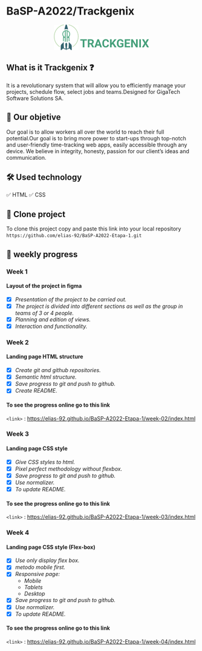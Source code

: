# BaSP-A2022/Trackgenix

<p align="center">
   <img src="week-02\assets\img\logo.png">
   <img src="week-02\assets\img\trackgenix.png">
</p>



## What is it Trackgenix :question:

It is a revolutionary system that will allow you to efficiently manage your projects, schedule flow,
 select jobs and teams.Designed for GigaTech Software Solutions SA.



## :dart: Our objetive

Our goal is to allow workers all over the world to reach their full potential.Our goal is to bring more power to 
start-ups through top-notch and user-friendly time-tracking web apps, easily accessible through any device.
We believe in integrity, honesty, passion for our client’s ideas and communication.



## 🛠️ Used technology

:white_check_mark: HTML
:white_check_mark: CSS



## :open_file_folder: Clone project

To clone this project copy and paste this link into your local repository
 `https://github.com/elias-92/BaSP-A2022-Etapa-1.git`



## :eyes:  weekly progress 

### Week 1
#### Layout of the project in figma

- [x] *Presentation of the project to be carried out.*
- [x] *The project is divided into different sections as well as the group in teams of 3 or 4 people.*
- [x] *Planning and edition of views.*
- [x] *Interaction and functionality.*

### Week 2

#### Landing page HTML structure

- [x] *Create git and github repositories.*
- [x] *Semantic html structure.*
- [x] *Save progress to git and push to github.*
- [x] *Create README.*

#### To see the progress online go to this link
`<link>` : <https://elias-92.github.io/BaSP-A2022-Etapa-1/week-02/index.html>

### Week 3

#### Landing page CSS style

- [x] *Give CSS styles to html.*
- [x] *Pixel perfect methodology without flexbox.*
- [x] *Save progress to git and push to github.*
- [x] *Use normalizer.*
- [x] *To update README.*

#### To see the progress online go to this link
`<link>` : <https://elias-92.github.io/BaSP-A2022-Etapa-1/week-03/index.html>

### Week 4

#### Landing page CSS style (Flex-box)

- [x] *Use only display flex box.*
- [x] *metodo mobile first.*
- [x] *Responsive page:*
    + *Mobile*
    + *Tablets*
    + *Desktop*
- [x] *Save progress to git and push to github.*
- [x] *Use normalizer.*
- [x] *To update README.*

#### To see the progress online go to this link
`<link>` : <https://elias-92.github.io/BaSP-A2022-Etapa-1/week-04/index.html>





